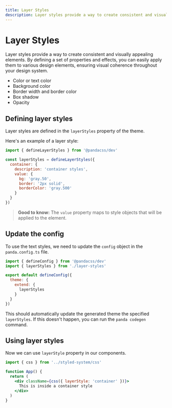 ```yaml
---
title: Layer Styles
description: Layer styles provide a way to create consistent and visually appealing elements. By defining a set of properties and effects, you can easily apply them to various design elements, ensuring visual coherence throughout your design system.
---
```


# Layer Styles

Layer styles provide a way to create consistent and visually appealing elements. By defining a set of properties and effects, you can easily apply them to various design elements, ensuring visual coherence throughout your design system.

- Color or text color
- Background color
- Border width and border color
- Box shadow
- Opacity

## Defining layer styles

Layer styles are defined in the `layerStyles` property of the theme.

Here's an example of a layer style:

```js filename="layer-styles.ts"
import { defineLayerStyles } from '@pandacss/dev'

const layerStyles = defineLayerStyles({
  container: {
    description: 'container styles',
    value: {
      bg: 'gray.50',
      border: '2px solid',
      borderColor: 'gray.500'
    }
  }
})
```

> **Good to know:** The `value` property maps to style objects that will be applied to the element.

## Update the config

To use the text styles, we need to update the `config` object in the `panda.config.ts` file.

```js filename="panda.config.ts"
import { defineConfig } from '@pandacss/dev'
import { layerStyles } from './layer-styles'

export default defineConfig({
  theme: {
    extend: {
      layerStyles
    }
  }
})
```

This should automatically update the generated theme the specified `layerStyles`. If this doesn't happen, you can run the `panda codegen` command.

## Using layer styles

Now we can use `layerStyle` property in our components.

```jsx
import { css } from '../styled-system/css'

function App() {
  return (
    <div className={css({ layerStyle: 'container' })}>
      This is inside a container style
    </div>
  )
}
```
